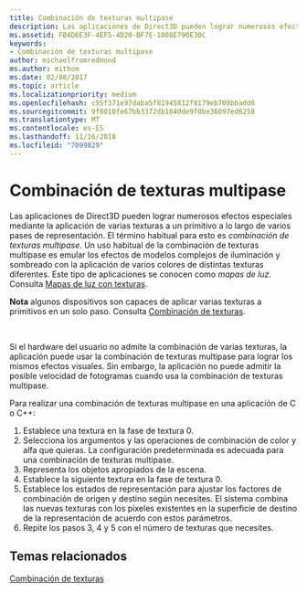 ```yaml
---
title: Combinación de texturas multipase
description: Las aplicaciones de Direct3D pueden lograr numerosos efectos especiales al aplicar varias texturas a un primitivo a lo largo de varios pasos de representación.
ms.assetid: FB4D6E3F-4EF5-4D20-BF7E-1008E790E30C
keywords:
- Combinación de texturas multipase
author: michaelfromredmond
ms.author: mithom
ms.date: 02/08/2017
ms.topic: article
ms.localizationpriority: medium
ms.openlocfilehash: c55f371e97daba5f81945812f8179eb708bbadd6
ms.sourcegitcommit: 9f8010fe67bb3372db1840de9f0be36097ed6258
ms.translationtype: MT
ms.contentlocale: es-ES
ms.lasthandoff: 11/16/2018
ms.locfileid: "7099829"
---
```

# <a name="multipass-texture-blending"></a>Combinación de texturas multipase


Las aplicaciones de Direct3D pueden lograr numerosos efectos especiales mediante la aplicación de varias texturas a un primitivo a lo largo de varios pases de representación. El término habitual para esto es *combinación de texturas multipase*. Un uso habitual de la combinación de texturas multipase es emular los efectos de modelos complejos de iluminación y sombreado con la aplicación de varios colores de distintas texturas diferentes. Este tipo de aplicaciones se conocen como *mapas de luz*. Consulta [Mapas de luz con texturas](light-mapping-with-textures.md).

**Nota**  algunos dispositivos son capaces de aplicar varias texturas a primitivos en un solo paso. Consulta [Combinación de texturas](texture-blending.md).

 

Si el hardware del usuario no admite la combinación de varias texturas, la aplicación puede usar la combinación de texturas multipase para lograr los mismos efectos visuales. Sin embargo, la aplicación no puede admitir la posible velocidad de fotogramas cuando usa la combinación de texturas multipase.

Para realizar una combinación de texturas multipase en una aplicación de C o C++:

1.  Establece una textura en la fase de textura 0.
2.  Selecciona los argumentos y las operaciones de combinación de color y alfa que quieras. La configuración predeterminada es adecuada para una combinación de texturas multipase.
3.  Representa los objetos apropiados de la escena.
4.  Establece la siguiente textura en la fase de textura 0.
5.  Establece los estados de representación para ajustar los factores de combinación de origen y destino según necesites. El sistema combina las nuevas texturas con los píxeles existentes en la superficie de destino de la representación de acuerdo con estos parámetros.
6.  Repite los pasos 3, 4 y 5 con el número de texturas que necesites.

## <a name="span-idrelated-topicsspanrelated-topics"></a><span id="related-topics"></span>Temas relacionados


[Combinación de texturas](texture-blending.md)

 

 




